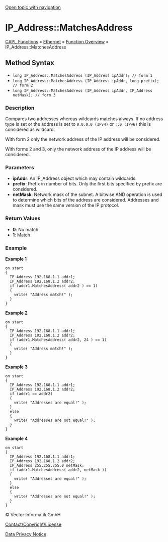 [Open topic with navigation](../../../../../CANoeDEFamily.htm#Topics/CAPLFunctions/IP/Methods/CAPLfunctionMatchesAddress.md)

# IP_Address::MatchesAddress

[CAPL Functions](../../CAPLfunctions.md) » [Ethernet](../CAPLEthernetStartPage.md) » [Function Overview](../CAPLfunctionsIPOverview.md) » IP_Address::MatchesAddress

## Method Syntax

- `long IP_Address::MatchesAddress (IP_Address ipAddr); // form 1`
- `long IP_Address::MatchesAddress (IP_Address ipAddr, long prefix); // form 2`
- `long IP_Address::MatchesAddress (IP_Address ipAddr, IP_Address netMask); // form 3`

### Description

Compares two addresses whereas wildcards matches always. If no address type is set or the address is set to `0.0.0.0 (IPv4)` or `::0 (IPv6)` this is considered as wildcard.

With form 2 only the network address of the IP address will be considered.

With forms 2 and 3, only the network address of the IP address will be considered.

### Parameters

- **ipAddr**: An IP_Address object which may contain wildcards.
- **prefix**: Prefix in number of bits. Only the first bits specified by prefix are considered.
- **netMask**: Network mask of the subnet. A bitwise AND operation is used to determine which bits of the address are considered. Addresses and mask must use the same version of the IP protocol.

### Return Values

- **0**: No match
- **1**: Match

### Example

**Example 1**

```plaintext
on start
{
  IP_Address 192.168.1.1 addr1;
  IP_Address 192.168.1.2 addr2;
  if (addr1.MatchesAddress( addr2 ) == 1)
  {
    write( "Address match!" );
  }
}
```

**Example 2**

```plaintext
on start
{
  IP_Address 192.168.1.1 addr1;
  IP_Address 192.168.1.2 addr2;
  if (addr1.MatchesAddress( addr2, 24 ) == 1)
  {
    write( "Address match!" );
  }
}
```

**Example 3**

```plaintext
on start
{
  IP_Address 192.168.1.1 addr1;
  IP_Address 192.168.1.2 addr2;
  if (addr1 == addr2)
  {
    write( "Addresses are equal!" );
  }
  else
  {
    write( "Addresses are not equal!" );
  }
}
```

**Example 4**

```plaintext
on start
{
  IP_Address 192.168.1.1 addr1;
  IP_Address 192.168.1.2 addr2;
  IP_Address 255.255.255.0 netMask;
  if (addr1.MatchesAddress( addr2, netMask ))
  {
    write( "Addresses are equal!" );
  }
  else
  {
    write( "Addresses are not equal!" );
  }
}
```

© Vector Informatik GmbH

[Contact/Copyright/License](../../../Shared/ContactCopyrightLicense.md)

[Data Privacy Notice](https://www.vector.com/int/en/company/get-info/privacy-policy/)
